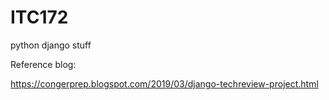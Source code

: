 # ITC172
python django stuff


Reference blog:

https://congerprep.blogspot.com/2019/03/django-techreview-project.html
